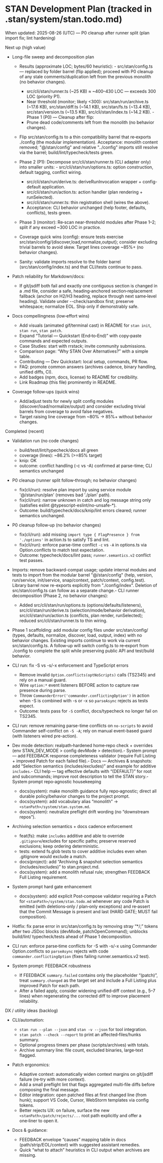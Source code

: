 # STAN Development Plan (tracked in .stan/system/stan.todo.md)

When updated: 2025-08-26 (UTC) — P0 cleanup after runner split (plan import fix; lint hardening)

Next up (high value)

- Long-file sweep and decomposition plan
  - Results (approximate LOC; bytes/60 heuristic): - src/stan/config.ts — replaced by folder barrel (flip applied); proceed with P0 cleanup of any stale comments/duplication left from the previous monolith (no behavior changes).
    - src/cli/stan/runner.ts (~25 KB) ≈ ~400–430 LOC — exceeds 300 LOC (priority P1).
    - Near threshold (monitor; likely <300): src/stan/run/archive.ts (~17.6 KB), src/stan/diff.ts (~14.1 KB),
      src/stan/fs.ts (~13.4 KB), src/stan/version.ts (~13.5 KB), src/cli/stan/index.ts (~14.2 KB). - Phase 1 (P0) — Cleanup after flip:
    - Prune dead code/comments left from the monolith (no behavior changes).
  - Flip src/stan/config.ts to a thin compatibility barrel that re‑exports ./config
    (the modular implementation). Acceptance: monolith content removed; "@/stan/config" and
    relative "../config" imports still resolve via the barrel; build/lint/typecheck/tests green.
  - Phase 2 (P1): Decompose src/cli/stan/runner.ts (CLI adapter only) into smaller units: - src/cli/stan/run/options.ts: option construction, default tagging, conflict wiring.
    - src/cli/stan/run/derive.ts: deriveRunInvocation wrapper + config-default application.
    - src/cli/stan/run/action.ts: action handler (plan rendering + runSelected).
    - src/cli/stan/runner.ts: thin registration shell (wires the above).
    - Acceptance: CLI behavior unchanged (help footer, defaults, conflicts), tests green.
  - Phase 3 (monitor): Re‑scan near-threshold modules after Phase 1–2; split if any exceed ~300 LOC in practice.
  - Coverage quick wins (config): ensure tests exercise src/stan/config/{discover,load,normalize,output}; consider excluding trivial barrels to avoid skew. Target lines coverage ~85%+ (no behavior changes).

  - Sanity: validate imports resolve to the folder barrel (src/stan/config/index.ts) and that CLI/tests continue to pass.

- Patch reliability for Markdown/docs:
  - If git/jsdiff both fail and exactly one contiguous section is changed in a .md file, consider a safe, heading‑anchored section‑replacement fallback
    (anchor on H2/H3 heading, replace through next same‑level heading).
    Validate under --check/sandbox first; preserve whitespace; normalize EOL.
    Ship only if demonstrably safe.
- Docs compellingness (low‑effort wins)
  - Add visuals (animated gif/terminal cast) in README for `stan init`, `stan run`, `stan patch`.
  - Expand “Tutorial — Quickstart (End‑to‑End)” with copy‑paste commands and expected outputs.
  - Case Studies: start with rrstack; invite community submissions.
  - Comparison page: “Why STAN Over Alternatives?” with a simple table.
  - Contributing — Dev Quickstart: local setup, commands, PR flow.
  - FAQ: promote common answers (archives cadence, binary handling, unified diffs, CI).
  - Add badges (npm, docs, license) to README for credibility.
  - Link Roadmap (this file) prominently in README.

- Coverage follow‑ups (quick wins)
  - Add/adjust tests for newly split config modules (discover/load/normalize/output)
    and consider excluding trivial barrels from coverage to avoid false negatives.
  - Target raising line coverage from ~80% → 85%+ without behavior changes.

Completed (recent)

- Validation run (no code changes)
  - build/test/lint/typecheck/docs all green
  - coverage (lines): ~86.2% (>=85% target)
  - knip: OK
  - outcome: conflict handling (-c vs -A) confirmed at parse-time; CLI semantics unchanged

- P0 cleanup (runner split follow‑through; no behavior changes)
  - fix(cli/run): resolve plan import by using service module '@/stan/run/plan' (removes bad './plan' path).
  - fix(cli/run): narrow unknown in catch and log message string only (satisfies eslint @typescript-eslint/no-unsafe-\*).
  - Outcome: build/typecheck/docs/knip/lint errors cleared; runner semantics unchanged.

- P0 cleanup follow‑up (no behavior changes)
  - fix(cli/run): add missing `import type { FlagPresence } from './options'` in action.ts to satisfy TS and lint.
  - fix(cli/run): enforce parse-time conflict `-c` vs `-A` in options.ts via Option.conflicts to match test expectation.
  - Outcome: typecheck/docs/lint pass; `runner.semantics.v2` conflict test passes.

- Imports: remove backward-compat usage; update internal modules and tests to import
  from the modular barrel "@/stan/config" (help, version, run/service, init/service,
  snap/context, patch/context, config.test). Library barrel now re-exports explicitly
  from "./config/index". Deletion of src/stan/config.ts can follow as a separate change.- CLI runner decomposition (Phase 2, no behavior changes):
  - Added src/cli/stan/run/options.ts (options/defaults/listeners),
    src/cli/stan/run/derive.ts (selection/mode/behavior derivation),
    src/cli/stan/run/action.ts (conflicts, plan render, runSelected);
    reduced src/cli/stan/runner.ts to thin wiring.

- Phase 1 scaffolding: add modular config files under src/stan/config/ (types, defaults,
  normalize, discover, load, output, index) with no behavior changes. Existing
  imports continue to work via current src/stan/config.ts. A follow‑up will switch config.ts to re‑export from ./config to complete the split while preserving
  public API and test/build behavior.

- CLI run: fix -S vs -s/-x enforcement and TypeScript errors
  - Remove invalid `Option.conflicts(optNoScripts)` calls (TS2345) and rely on a manual guard.
  - Wire `option:*` event listeners BEFORE action to capture raw presence during parse.
  - Throw `CommanderError('commander.conflictingOption')` in action when -S is combined with -s or -x so `parseAsync` rejects as tests expect.
  - Outcome: tests pass for `-S` conflict, docs/typecheck no longer fail on TS2345.

- CLI run: remove remaining parse-time conflicts on `no-scripts` to avoid Commander self-conflict on `-S -A`; rely on manual event-based guard (with listeners wired pre-action).

- Dev mode detection: realpath‑hardened home‑repo check + overrides
  (env STAN_DEV_MODE > config devMode > detection).- System prompt — add FEEDBACK response completeness validator (require Full Listing + improved Patch for each failed file).- Docs — Archives & snapshots: add “Selection semantics (includes/excludes)” and example for additive `includes`.- CLI help — tag effective defaults with “(DEFAULT)” for root and subcommands; improve root description to tell the STAN story.- System prompt repo‑agnostic housekeeping
  - docs(system): make monolith guidance fully repo‑agnostic; direct all
    durable policy/behavior changes to the project prompt.
  - docs(system): add vocabulary alias “monolith” → `<stanPath>/system/stan.system.md`.
  - docs(system): neutralize preflight drift wording (no “downstream repos”).

- Archiving selection semantics + docs cadence enforcement
  - feat(fs): make `includes` additive and able to override `.gitignore`/excludes for specific paths; preserve reserved exclusions; keep ordering deterministic.
  - tests: extend fs.glob tests to cover additive includes even when .gitignore would exclude a match.
  - docs(project): add “Archiving & snapshot selection semantics (includes/excludes)” to stan.project.md.
  - docs(system): add a monolith refusal rule; strengthen FEEDBACK Full Listing requirement.

- System prompt hard gate enhancement
  - docs(system): add explicit Post‑compose validator requiring a Patch for
    `<stanPath>/system/stan.todo.md` whenever any code Patch is emitted
    (with deletions‑only / plan‑only exceptions) and re‑assert that the
    Commit Message is present and last (HARD GATE; MUST fail composition).
- Hotfix: fix parse error in src/stan/config.ts by removing stray “\*/;” tokens
  after two JSDoc blocks (devMode, patchOpenCommand); unblocks build/lint/
  typecheck/tests ahead of Phase 1 decomposition.
- CLI run: enforce parse‑time conflicts for -S with -s/-x using Commander
  Option.conflicts so `parseAsync` rejects with code
  `commander.conflictingOption` (fixes failing
  runner.semantics.v2 test).
- System prompt: FEEDBACK robustness
  - If FEEDBACK `summary.failed` contains only the placeholder “(patch)”, treat
    `summary.changed` as the target set and include a Full Listing plus improved
    Patch for each path.
  - After a failed apply, consider widening unified‑diff context (e.g., 5–7 lines)
    when regenerating the corrected diff to improve placement reliability.

DX / utility ideas (backlog)

- CLI/automation:
  - `stan run --plan --json` and `stan -v --json` for tool integration.
  - `stan patch --check --report` to print an affected‑files/hunks summary.
  - Optional progress timers per phase (scripts/archives) with totals.
  - Archive summary line: file count, excluded binaries, large‑text flagged.

- Patch ergonomics:
  - Adaptive context: automatically widen context margins on git/jsdiff failure (re‑try with more context).
  - Add a small preflight lint that flags aggregated multi‑file diffs before composing the final message.
  - Editor integration: open patched files at first changed line (from hunk);
    support VS Code, Cursor, WebStorm templates via config tokens.
  - Better rejects UX: on failure, surface the new `<stanPath>/patch/rejects/...` root path explicitly and offer a one‑liner to open it.

- Docs & guidance:
  - FEEDBACK envelope “causes” mapping table in docs (path/strip/EOL/context) with suggested assistant remedies.
  - Quick “what to attach” heuristics in CLI output when archives are missing.
